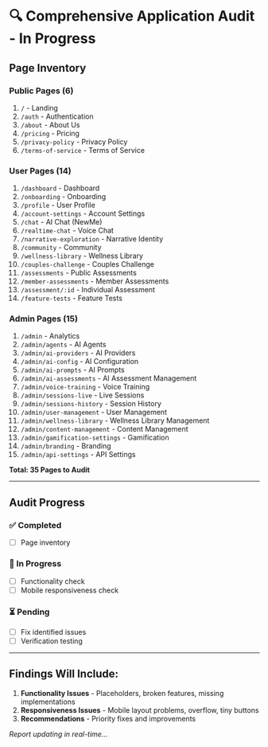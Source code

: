 # 🔍 Comprehensive Application Audit - In Progress

## Page Inventory

### Public Pages (6)
1. `/` - Landing
2. `/auth` - Authentication
3. `/about` - About Us
4. `/pricing` - Pricing
5. `/privacy-policy` - Privacy Policy
6. `/terms-of-service` - Terms of Service

### User Pages (14)
1. `/dashboard` - Dashboard
2. `/onboarding` - Onboarding
3. `/profile` - User Profile
4. `/account-settings` - Account Settings
5. `/chat` - AI Chat (NewMe)
6. `/realtime-chat` - Voice Chat
7. `/narrative-exploration` - Narrative Identity
8. `/community` - Community
9. `/wellness-library` - Wellness Library
10. `/couples-challenge` - Couples Challenge
11. `/assessments` - Public Assessments
12. `/member-assessments` - Member Assessments
13. `/assessment/:id` - Individual Assessment
14. `/feature-tests` - Feature Tests

### Admin Pages (15)
1. `/admin` - Analytics
2. `/admin/agents` - AI Agents
3. `/admin/ai-providers` - AI Providers
4. `/admin/ai-config` - AI Configuration
5. `/admin/ai-prompts` - AI Prompts
6. `/admin/ai-assessments` - AI Assessment Management
7. `/admin/voice-training` - Voice Training
8. `/admin/sessions-live` - Live Sessions
9. `/admin/sessions-history` - Session History
10. `/admin/user-management` - User Management
11. `/admin/wellness-library` - Wellness Library Management
12. `/admin/content-management` - Content Management
13. `/admin/gamification-settings` - Gamification
14. `/admin/branding` - Branding
15. `/admin/api-settings` - API Settings

**Total: 35 Pages to Audit**

---

## Audit Progress

### ✅ Completed
- [ ] Page inventory

### 🔄 In Progress
- [ ] Functionality check
- [ ] Mobile responsiveness check

### ⏳ Pending
- [ ] Fix identified issues
- [ ] Verification testing

---

## Findings Will Include:
1. **Functionality Issues** - Placeholders, broken features, missing implementations
2. **Responsiveness Issues** - Mobile layout problems, overflow, tiny buttons
3. **Recommendations** - Priority fixes and improvements

_Report updating in real-time..._

